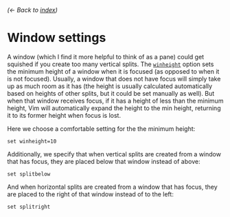*(← Back to [index](../README.md))*

# Window settings

A window (which I find it more helpful to think of as a pane) could get squished
if you create too many vertical splits. The [`winheight`][winheight] option sets
the minimum height of a window when it is focused (as opposed to when it is not
focused). Usually, a window that does not have focus will simply take up as much
room as it has (the height is usually calculated automatically based on heights
of other splits, but it could be set manually as well). But when that window
receives focus, if it has a height of less than the minimum height, Vim will
automatically expand the height to the min height, returning it to its former
height when focus is lost.

Here we choose a comfortable setting for the the minimum height:

[winheight]: http://vimdoc.sourceforge.net/htmldoc/options.html#'winheight'

``` vim
set winheight=10
```

Additionally, we specify that when vertical splits are created from a window
that has focus, they are placed below that window instead of above:

``` vim
set splitbelow
```

And when horizontal splits are created from a window that has focus, they are
placed to the right of that window instead of to the left:

``` vim
set splitright
```
